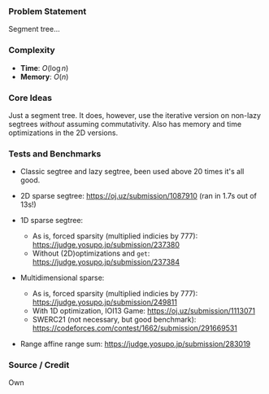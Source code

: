 ### Problem Statement
Segment tree...

### Complexity
- **Time**: $O(\log n)$
- **Memory**: $O(n)$

### Core Ideas
Just a segment tree. It does, however, use the iterative version on non-lazy segtrees *without* assuming commutativity.
Also has memory and time optimizations in the 2D versions.

### Tests and Benchmarks
- Classic segtree and lazy segtree, been used above 20 times it's all good.
- 2D sparse segtree: https://oj.uz/submission/1087910 (ran in 1.7s out of 13s!)
- 1D sparse segtree:
  - As is, forced sparsity (multiplied indicies by 777): https://judge.yosupo.jp/submission/237380
  - Without (2D)optimizations and `get`: https://judge.yosupo.jp/submission/237384

- Multidimensional sparse:
  - As is, forced sparsity (multiplied indicies by 777): https://judge.yosupo.jp/submission/249811
  - With 1D optimization, IOI13 Game: https://oj.uz/submission/1113071
  - SWERC21 (not necessary, but good benchmark): https://codeforces.com/contest/1662/submission/291669531

- Range affine range sum: https://judge.yosupo.jp/submission/283019

### Source / Credit
Own